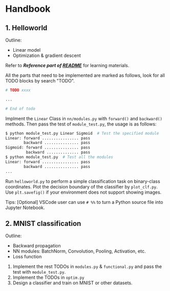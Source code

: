 # Handbook

## 1. Helloworld

Outline:

* Linear model
* Optimization & gradient descent

Refer to ***Reference part of [README](../README.md)*** for learning materials.

All the parts that need to be implemented are marked as follows, 
look for all TODO blocks by search "TODO".

```Python
# TODO xxxx

...

# End of todo
```

Implment the `Linear` Class in `nn/modules.py` with `forward()` and `backward()` methods. 
Then pass the test of `module_test.py`, the usage is as follows:

```bash
$ python module_test.py Linear Sigmoid  # Test the specified module
Linear: forward ................ pass
        backward ............... pass
Sigmoid: forward ............... pass
         backward .............. pass
$ python module_test.py  # Test all the modules
Linear: forward ................ pass
        backward ............... pass
...
```

Run `helloworld.py` to perform a simple classification task on binary-class coordinates. 
Plot the decision boundary of the classifier by `plot_clf.py`. Use `plt.savefig()` if your environment does not support showing images.

Tips: [Optional] VSCode user can use `# %%` to turn a Python source file into Jupyter Notebook.

## 2. MNIST classification

Outline:

* Backward propagation
* NN modules: BatchNorm, Convolution, Pooling, Activation, etc.
* Loss function

1. Implement the rest TODOs in `modules.py` & `functional.py` and pass the test with `module_test.py`.
2. Implement the TODOs in `optim.py`
3. Design a classifier and train on MNIST or other datasets.
